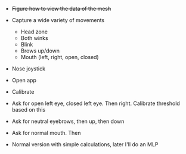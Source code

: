 - ~~Figure how to view the data of the mesh~~

- Capture a wide variety of movements

  - Head zone
  - Both winks
  - Blink
  - Brows up/down
  - Mouth (left, right, open, closed)

- Nose joystick

- Open app
- Calibrate
- Ask for open left eye, closed left eye. Then right. Calibrate threshold based on this
- Ask for neutral eyebrows, then up, then down
- Ask for normal mouth. Then

- Normal version with simple calculations, later I'll do an MLP
